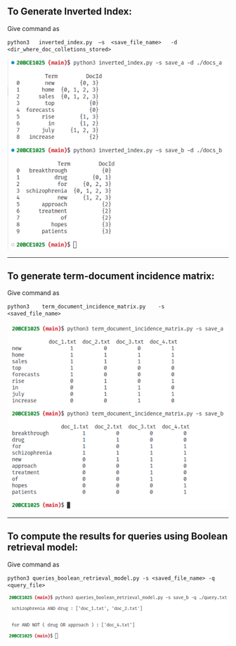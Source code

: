 <h2>To Generate Inverted Index:</h2>

Give command as

    python3   inverted_index.py  –s  <save_file_name>   -d  <dir_where_doc_colletions_stored>

<img src="./readme_files/1_to_generate_inverted_index.png" alt="" width="800">

<hr> 

<h2>To generate term-document incidence matrix:</h2>

Give command as

    python3    term_document_incidence_matrix.py    -s     <saved_file_name>

<img src="./readme_files/2_term_document_matrix.png" alt="" width="800">

<hr> 

<h2>To compute the results for queries using Boolean retrieval model:</h2>

Give command as

    python3 queries_boolean_retrieval_model.py -s <saved_file_name> -q <query_file>

<img src="./readme_files/3_boolean_retrieval_model.png" alt="" width="800">

